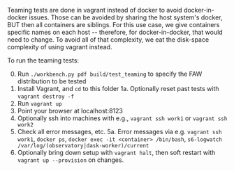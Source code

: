 Teaming tests are done in vagrant instead of docker to avoid docker-in-docker issues. Those can be avoided by sharing the host system's docker, BUT then all containers are siblings. For this use case, we give containers specific names on each host -- therefore, for docker-in-docker, that would need to change. To avoid all of that complexity, we eat the disk-space complexity of using vagrant instead.

To run the teaming tests:

0. Run `./workbench.py pdf build/test_teaming` to specify the FAW distribution to be tested
1. Install Vagrant, and `cd` to this folder
1a. Optionally reset past tests with `vagrant destroy -f`
2. Run `vagrant up`
3. Point your browser at localhost:8123
4. Optionally ssh into machines with e.g., `vagrant ssh work1` or `vagrant ssh work2`
5. Check all error messages, etc.
5a. Error messages via e.g. `vagrant ssh work1`, `docker ps`, `docker exec -it <container> /bin/bash`, `s6-logwatch /var/log/(observatory|dask-worker)/current`
6. Optionally bring down setup with `vagrant halt`, then soft restart with `vagrant up --provision` on changes.

